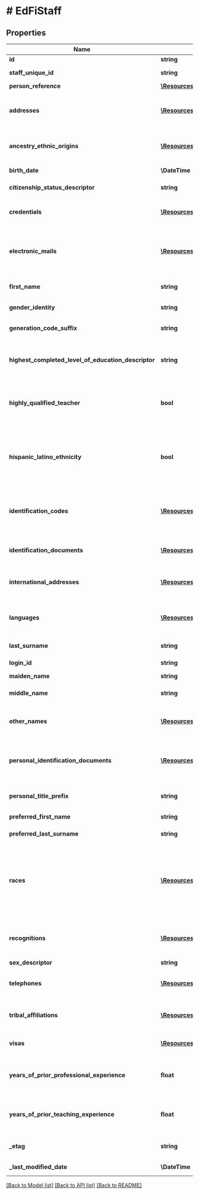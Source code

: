 # # EdFiStaff

## Properties

Name | Type | Description | Notes
------------ | ------------- | ------------- | -------------
**id** | **string** |  | [optional]
**staff_unique_id** | **string** | A unique alphanumeric code assigned to a staff. |
**person_reference** | [**\Resources\Model\EdFiPersonReference**](EdFiPersonReference.md) |  | [optional]
**addresses** | [**\Resources\Model\EdFiStaffAddress[]**](EdFiStaffAddress.md) | An unordered collection of staffAddresses. The set of elements that describes an address, including the street address, city, state, and ZIP code. | [optional]
**ancestry_ethnic_origins** | [**\Resources\Model\EdFiStaffAncestryEthnicOrigin[]**](EdFiStaffAncestryEthnicOrigin.md) | An unordered collection of staffAncestryEthnicOrigins. The original peoples or cultures with which the individual identifies. | [optional]
**birth_date** | **\DateTime** | The month, day, and year on which an individual was born. | [optional]
**citizenship_status_descriptor** | **string** | An indicator of whether or not the person is a U.S. citizen. | [optional]
**credentials** | [**\Resources\Model\EdFiStaffCredential[]**](EdFiStaffCredential.md) | An unordered collection of staffCredentials. The legal document giving authorization to perform teaching assignment services. | [optional]
**electronic_mails** | [**\Resources\Model\EdFiStaffElectronicMail[]**](EdFiStaffElectronicMail.md) | An unordered collection of staffElectronicMails. The numbers, letters, and symbols used to identify an electronic mail (e-mail) user within the network to which the individual or organization belongs. | [optional]
**first_name** | **string** | A name given to an individual at birth, baptism, or during another naming ceremony, or through legal change. |
**gender_identity** | **string** | The gender the staff member identifies themselves as. | [optional]
**generation_code_suffix** | **string** | An appendage, if any, used to denote an individual&#39;s generation in his family (e.g., Jr., Sr., III). | [optional]
**highest_completed_level_of_education_descriptor** | **string** | The extent of formal instruction an individual has received (e.g., the highest grade in school completed or its equivalent or the highest degree received). | [optional]
**highly_qualified_teacher** | **bool** | An indication of whether a teacher is classified as highly qualified for his/her assignment according to state definition. This attribute indicates the teacher is highly qualified for ALL Sections being taught. | [optional]
**hispanic_latino_ethnicity** | **bool** | An indication that the individual traces his or her origin or descent to Mexico, Puerto Rico, Cuba, Central, and South America, and other Spanish cultures, regardless of race. The term, \&quot;Spanish origin,\&quot; can be used in addition to \&quot;Hispanic or Latino.\&quot; | [optional]
**identification_codes** | [**\Resources\Model\EdFiStaffIdentificationCode[]**](EdFiStaffIdentificationCode.md) | An unordered collection of staffIdentificationCodes. A unique number or alphanumeric code assigned to a staff member by a school, school system, a state, or other agency or entity. | [optional]
**identification_documents** | [**\Resources\Model\EdFiStaffIdentificationDocument[]**](EdFiStaffIdentificationDocument.md) | An unordered collection of staffIdentificationDocuments. Describe the documentation of citizenship. | [optional]
**international_addresses** | [**\Resources\Model\EdFiStaffInternationalAddress[]**](EdFiStaffInternationalAddress.md) | An unordered collection of staffInternationalAddresses. The set of elements that describes an international address. | [optional]
**languages** | [**\Resources\Model\EdFiStaffLanguage[]**](EdFiStaffLanguage.md) | An unordered collection of staffLanguages. The language(s) the individual uses to communicate. It is strongly recommended that entries use only ISO 639-2 language codes. | [optional]
**last_surname** | **string** | The name borne in common by members of a family. |
**login_id** | **string** | The login ID for the user; used for security access control interface. | [optional]
**maiden_name** | **string** | The individual&#39;s maiden name. | [optional]
**middle_name** | **string** | A secondary name given to an individual at birth, baptism, or during another naming ceremony. | [optional]
**other_names** | [**\Resources\Model\EdFiStaffOtherName[]**](EdFiStaffOtherName.md) | An unordered collection of staffOtherNames. Other names (e.g., alias, nickname, previous legal name) associated with a person. | [optional]
**personal_identification_documents** | [**\Resources\Model\EdFiStaffPersonalIdentificationDocument[]**](EdFiStaffPersonalIdentificationDocument.md) | An unordered collection of staffPersonalIdentificationDocuments. The documents presented as evident to verify one&#39;s personal identity; for example: drivers license, passport, birth certificate, etc. | [optional]
**personal_title_prefix** | **string** | A prefix used to denote the title, degree, position, or seniority of the individual. | [optional]
**preferred_first_name** | **string** | The first name the individual prefers, if different from their legal first name | [optional]
**preferred_last_surname** | **string** | The last name the individual prefers, if different from their legal last name | [optional]
**races** | [**\Resources\Model\EdFiStaffRace[]**](EdFiStaffRace.md) | An unordered collection of staffRaces. The general racial category which most clearly reflects the individual&#39;s recognition of his or her community or with which the individual most identifies. The way this data element is listed, it must allow for multiple entries so that each individual can specify all appropriate races. | [optional]
**recognitions** | [**\Resources\Model\EdFiStaffRecognition[]**](EdFiStaffRecognition.md) | An unordered collection of staffRecognitions. Recognitions given to the staff for accomplishments in a co-curricular or extracurricular activity. | [optional]
**sex_descriptor** | **string** | The birth sex of the staff member. | [optional]
**telephones** | [**\Resources\Model\EdFiStaffTelephone[]**](EdFiStaffTelephone.md) | An unordered collection of staffTelephones. The 10-digit telephone number, including the area code, for the person. | [optional]
**tribal_affiliations** | [**\Resources\Model\EdFiStaffTribalAffiliation[]**](EdFiStaffTribalAffiliation.md) | An unordered collection of staffTribalAffiliations. An American Indian tribe with which the staff member is affiliated. | [optional]
**visas** | [**\Resources\Model\EdFiStaffVisa[]**](EdFiStaffVisa.md) | An unordered collection of staffVisas. An indicator of a non-US citizen&#39;s Visa type. | [optional]
**years_of_prior_professional_experience** | **float** | The total number of years that an individual has previously held a similar professional position in one or more education institutions prior to the current school year. | [optional]
**years_of_prior_teaching_experience** | **float** | The total number of years that an individual has previously held a teaching position in one or more education institutions prior to the current school year. | [optional]
**_etag** | **string** | A unique system-generated value that identifies the version of the resource. | [optional]
**_last_modified_date** | **\DateTime** | The date and time the resource was last modified. | [optional]

[[Back to Model list]](../../README.md#models) [[Back to API list]](../../README.md#endpoints) [[Back to README]](../../README.md)

